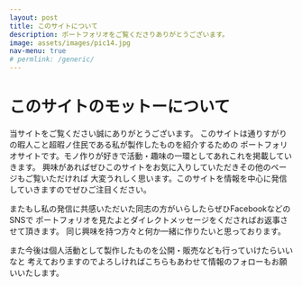 ```yaml
---
layout: post
title: このサイトについて
description: ポートフォリオをご覧くださりありがとうございます。
image: assets/images/pic14.jpg
nav-menu: true
# permlink: /generic/
---
```

# このサイトのモットーについて
当サイトをご覧ください誠にありがとうございます。
このサイトは通りすがりの暇人こと超暇ノ住民である私が製作したものを紹介するための
ポートフォリオサイトです。モノ作りが好きで活動・趣味の一環としてあれこれを掲載していきます。
興味があればぜひこのサイトをお気に入りしていただきその他のページもご覧いただければ
大変うれしく思います。このサイトを情報を中心に発信していきますのでぜひご注目ください。

またもし私の発信に共感いただいた同志の方がいらしたらぜひFacebookなどのSNSで
ポートフォリオを見たよとダイレクトメッセージをくださればお返事させて頂きます。
同じ興味を持つ方々と何か一緒に作りたいと思っております。

また今後は個人活動として製作したものを公開・販売なども行っていけたらいいなと
考えておりますのでよろしければこちらもあわせて情報のフォローもお願いいたします。